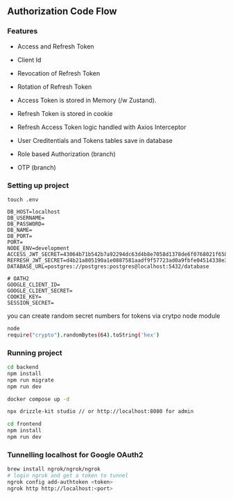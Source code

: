 ## Authorization Code Flow 

### Features

- Access and Refresh Token
- Client Id
- Revocation of Refresh Token
- Rotation of Refresh Token
- Access Token is stored in Memory (/w Zustand). 
- Refresh Token is stored in cookie
- Refresh Access Token logic handled with Axios Interceptor
- User Creditentials and Tokens tables save in database

- Role based Authorization (branch)
- OTP (branch)


### Setting up project

`touch .env`

```text
DB_HOST=localhost
DB_USERNAME=
DB_PASSWORD=
DB_NAME=
DB_PORT=
PORT=
NODE_ENV=development
ACCESS_JWT_SECRET=43064b71b542b7a92294dc63d4b8e7058d1378de6f0768021f658cbd55309564e20a3d735c741d022d406a1435eaf77d51d0158089e9d69ac3cce6d02f1be055
REFRESH_JWT_SECRET=d4b21a805190a1e0887581aadf9f57723ad0a9fbfe04514338e3d0ced4d38786d53f026858d1eb994ed4104a911766a7ed8a4f395fcdbefab8d32cafa2056543
DATABASE_URL=postgres://postgres:postgres@localhost:5432/database

# OATH2
GOOGLE_CLIENT_ID=
GOOGLE_CLIENT_SECRET=
COOKIE_KEY=
SESSION_SECRET=

```
you can create random secret numbers for tokens via crytpo node module 
```bash
node
require("crypto").randomBytes(64).toString('hex')
```
### Running project

```bash
cd backend
npm install
npm run migrate
npm run dev

docker compose up -d

npx drizzle-kit studio // or http://localhost:8080 for admin

cd frontend
npm install
npm run dev
```

### Tunnelling localhost for Google OAuth2

```bash
brew install ngrok/ngrok/ngrok
# login ngrok and get a token to tunnel 
ngrok config add-authtoken <token>
ngrok http http://localhost:<port>
```
